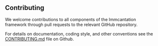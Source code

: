 Contributing
-------------------------------------------------------------------------------

We welcome contributions to all components of the Immcantation framework through
pull requests to the relevant GitHub repository.

For details on documentation, coding style, and other conventions see the
[CONTRIBUTING.md](https://github.com/immcantation/immcantation/tree/master/CONTRIBUTING.md) file on
Github.
